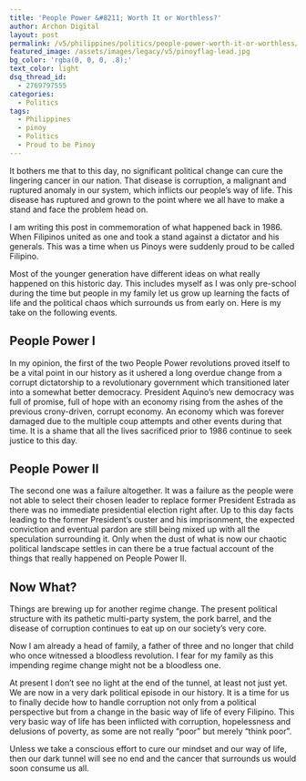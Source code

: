 ```yaml
---
title: 'People Power &#8211; Worth It or Worthless?'
author: Archon Digital
layout: post
permalink: /v5/philippines/politics/people-power-worth-it-or-worthless/
featured_image: /assets/images/legacy/v5/pinoyflag-lead.jpg
bg_color: 'rgba(0, 0, 0, .8);'
text_color: light
dsq_thread_id:
  - 2769797555
categories:
  - Politics
tags:
  - Philippines
  - pinoy
  - Politics
  - Proud to be Pinoy
---
```

It bothers me that to this day, no significant political change can cure the lingering cancer in our nation. That disease is corruption, a malignant and ruptured anomaly in our system, which inflicts our people&#8217;s way of life. This disease has ruptured and grown to the point where we all have to make a stand and face the problem head on.

I am writing this post in commemoration of what happened back in 1986. When Filipinos united as one and took a stand against a dictator and his generals. This was a time when us Pinoys were suddenly proud to be called Filipino.<!--more-->

Most of the younger generation have different ideas on what really happened on this historic day. This includes myself as I was only pre-school during the time but people in my family let us grow up learning the facts of life and the political chaos which surrounds us from early on. Here is my take on the following events.

## People Power I

In my opinion, the first of the two People Power revolutions proved itself to be a vital point in our history as it ushered a long overdue change from a corrupt dictatorship to a revolutionary government which transitioned later into a somewhat better democracy. President Aquino&#8217;s new democracy was full of promise, full of hope with an economy rising from the ashes of the previous crony-driven, corrupt economy. An economy which was forever damaged due to the multiple coup attempts and other events during that time. It is a shame that all the lives sacrificed prior to 1986 continue to seek justice to this day.

## People Power II

The second one was a failure altogether. It was a failure as the people were not able to select their chosen leader to replace former President Estrada as there was no immediate presidential election right after. Up to this day facts leading to the former President&#8217;s ouster and his imprisonment, the expected conviction and eventual pardon are still being mixed up with all the speculation surrounding it. Only when the dust of what is now our chaotic political landscape settles in can there be a true factual account of the things that really happened on People Power II.

## Now What?

Things are brewing up for another regime change. The present political structure with its pathetic multi-party system, the pork barrel, and the disease of corruption continues to eat up on our society&#8217;s very core.

Now I am already a head of family, a father of three and no longer that child who once witnessed a bloodless revolution. I fear for my family as this impending regime change might not be a bloodless one.

At present I don&#8217;t see no light at the end of the tunnel, at least not just yet. We are now in a very dark political episode in our history. It is a time for us to finally decide how to handle corruption not only from a political perspective but from a change in the basic way of life of every Filipino. This very basic way of life has been inflicted with corruption, hopelessness and delusions of poverty, as some are not really &#8220;poor&#8221; but merely &#8220;think poor&#8221;.

Unless we take a conscious effort to cure our mindset and our way of life, then our dark tunnel will see no end and the cancer that surrounds us would soon consume us all.
